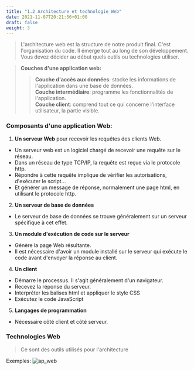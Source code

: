 ```yaml
---
title: "1.2 Architecture et technologie Web"
date: 2021-11-07T20:21:56+01:00
draft: false
weight: 3
---
```

> L'architecture web est la structure de notre produit final. C'est l'organisation du code. Il émerge tout au long de son développement. Vous devez décider au début quels outils ou technologies utiliser.

> **Couches d'une application web:**
>> **Couche d'accès aux données**: stocke les informations de l'application dans une base de données.  
>> **Couche intermédiaire**: programme les fonctionnalités de l'application.  
>> **Couche client**: comprend tout ce qui concerne l'interface utilisateur, la partie visible.
### Composants d'une application Web:
1. **Un serveur Web** pour recevoir les requêtes des clients Web.
+ Un serveur web est un logiciel chargé de recevoir une requête sur le réseau.
+ Dans un réseau de type TCP/IP, la requête est reçue via le protocole http.
+ Répondre à cette requête implique de vérifier les autorisations, d'exécuter le script...
+ Et générer un message de réponse, normalement une page html, en utilisant le protocole http.
2. **Un serveur de base de données**
+ Le serveur de base de données se trouve généralement sur un serveur spécifique à cet effet.
3. **Un module d'exécution de code sur le serveur**
+ Génère la page Web résultante.
+ Il est nécessaire d'avoir un module installé sur le serveur qui exécute le code avant d'envoyer la réponse au client.
4. **Un client**
+ Démarre le processus. Il s'agit généralement d'un navigateur.
+ Recevez la réponse du serveur.
+ Interpréter les balises html et appliquer le style CSS
+ Exécutez le code JavaScript
5. **Langages de programmation**
+ Nécessaire côté client et côté serveur.
### Technologies Web
> Ce sont des outils utilisés pour l'architecture

Exemples:
![ap_web](/images/tec_web.png)

